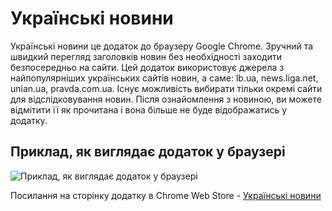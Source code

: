 # Українські новини #

Українські новини це додаток до браузеру Google Chrome.
Зручний та швидкий перегляд заголовків новин без необхідності заходити безпосередньо на сайти. Цей додаток використовує джерела з найпопулярніших українських сайтів новин, а саме: lb.ua, news.liga.net, unian.ua, pravda.com.ua. Існує можливість вибирати тільки окремі сайти для відслідковування новин. Після ознайомлення з новиною, ви можете відмітити її як прочитана і вона більше не буде відображатись у додатку.

## Приклад, як виглядає додаток у браузері ##
![Приклад, як виглядає додаток у браузері](https://lh6.googleusercontent.com/kOWHBSXuuUR-EhZvdXbRZZpX5Dv4q_rkhsnPM8pfReEYqcEhzy3d305rSlJnflST4HNFAqG8=s640-h400-e365-rw)

Посилання на сторінку додатку в Chrome Web Store - [ Українські новини ](https://chrome.google.com/webstore/detail/%D1%83%D0%BA%D1%80%D0%B0%D1%97%D0%BD%D1%81%D1%8C%D0%BA%D1%96-%D0%BD%D0%BE%D0%B2%D0%B8%D0%BD%D0%B8/jpcekcffbnecihdflgjpkeoflpfbeglc?hl=en-US)


